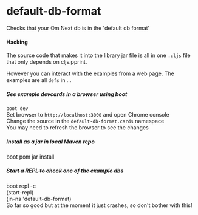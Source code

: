 # default-db-format
Checks that your Om Next db is in the 'default db format'

#### Hacking
The source code that makes it into the library jar file is all in one `.cljs` file
that only depends on cljs.pprint.

However you can interact with the examples from a web page.
The examples are all `defs` in ...



##### See example devcards in a browser using boot

`boot dev`  
Set browser to `http://localhost:3000` and open Chrome console   
Change the source in the `default-db-format.cards` namespace  
You may need to refresh the browser to see the changes  

##### ~~Install as a jar in local Maven repo~~
boot pom jar install

##### ~~Start a REPL to check one of the example dbs~~  
boot repl -c  
(start-repl)  
(in-ns 'default-db-format)   
So far so good but at the moment it just crashes, so don't bother with this!


